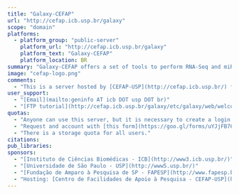 ```yaml
---
title: "Galaxy-CEFAP"
url: "http://cefap.icb.usp.br/galaxy"
scope: "domain"
platforms:
  - platform_group: "public-server"
    platform_url: "http://cefap.icb.usp.br/galaxy"
    platform_text: "Galaxy-CEFAP"
    platform_location: BR
summary: "Galaxy-CEFAP offers a set of tools to perform RNA-Seq and miRNA analysis. "
image: "cefap-logo.png"
comments:
  - "This is a server hosted by [CEFAP-USP](http://cefap.icb.usp.br/) for running tools and workflows on real-world data."
user_support:
  - "[Email](mailto:geninfo AT icb DOT usp DOT br)"
  - "[FTP tutorial](http://cefap.icb.usp.br/galaxy/etc/galaxy/web/welcome_upload_ftp.pdf)"
quotas:
  - "Anyone can use this server, but it is necessary to create a login first."
  - "Request and account with [this form](https://goo.gl/forms/uYJjFB76vUXjJjQa2)."
  - "There is a storage quota for all users."
citations:
pub_libraries:
sponsors:
  - "[Instituto de Ciências Biomédicas - ICB](http://www3.icb.usp.br/)"
  - "[Universidade de São Paulo - USP](http://www5.usp.br/)"
  - "[Fundação de Amparo à Pesquisa de SP - FAPESP](http://www.fapesp.br/)"
  - "Hosting: [Centro de Facilidades de Apoio à Pesquisa - CEFAP-USP](http://cefap.icb.usp.br/)"
---
```

